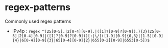 # regex-patterns
Commonly used regex patterns


- IPv4p : ```regex ^(25[0-5].|2[0-4][0-9].|([1]?[0-9]?[0-9]).){3}(25[0-5]|2[0-4][0-9]|([1]?[0-9]?[0-9]))[:|\/]([1-9][0-9]{0,3}|[1-5][0-9]{4}|6[0-4][0-9]{3}|65[0-4][0-9]{2}|655[0-2][0-9]|6553[0-5])$ ```
